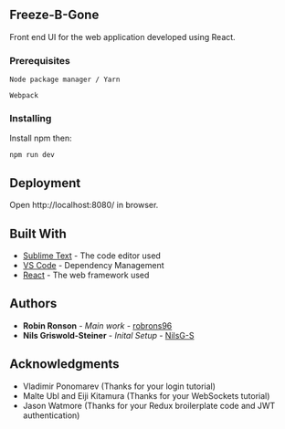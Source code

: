 ## Freeze-B-Gone

Front end UI for the web application developed using React. 

### Prerequisites


```
Node package manager / Yarn 

Webpack 

```

### Installing

Install npm then: 

```
npm run dev 

```

## Deployment

Open http://localhost:8080/ in browser. 

## Built With

* [Sublime Text](https://www.sublimetext.com/) - The code editor used 
* [VS Code](https://code.visualstudio.com/) - Dependency Management
* [React](https://reactjs.org/) - The web framework used

## Authors

* **Robin Ronson** - *Main work* - [robrons96](https://github.com/robrons96)
* **Nils Griswold-Steiner** - *Inital Setup* - [NilsG-S](https://github.com/NilsG-S)

## Acknowledgments

* Vladimir Ponomarev (Thanks for your login tutorial)
* Malte Ubl and Eiji Kitamura (Thanks for your WebSockets tutorial)
* Jason Watmore (Thanks for your Redux broilerplate code and JWT authentication)

